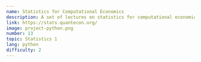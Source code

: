 ```yaml
---
name: Statistics for Computational Economics
description: A set of lectures on statistics for computational economics.
link: https://stats.quantecon.org/
image: project-python.png
number: 13
topic: Statistics 1
lang: python
difficulty: 2
---
```

